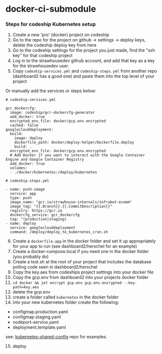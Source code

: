 # docker-ci-submodule

### Steps for codeship Kubernetes setup

1. Create a new 'pro' (docker) project on codeship
2. Go to the repo for the project on github -> settings -> deploy keys, delete the codeship deploy key from here
3. Go to the codeship settings for the project you just made, find the "ssh key" for that codeship project
4. Log in to the strawhousedev github account, and add that key as a key for the strawhousedev user.
5. Copy `codeship-services.yml` and `codeship-steps.yml` from another repo (dashboard2 has a good one) and paste them into the top level of your project

Or manually add the services or steps below:
```
# codeship-services.yml

gcr_dockercfg:
  image: codeship/gcr-dockercfg-generator
  add_docker: true
  encrypted_env_file: docker/gcp.env.encrypted
  cached: false
googleclouddeployment:
  build:
    image: deploy
    dockerfile_path: docker/deploy-helper/Dockerfile.deploy
    build: .
  encrypted_env_file: docker/gcp.env.encrypted
  # Add Docker if you want to interact with the Google Container Engine and Google Container Registry
  add_docker: true
  volumes:
  - ./docker/kubernetes:/deploy/kubernetes
```
```
# codeship-steps.yml

- name: push-image
  service: app
  type: push
  image_name: "gcr.io/strawhouse-internals/infrabot-ecomm"
  image_tag: "{{.Branch}}.{{.CommitDescription}}"
  registry: https://gcr.io
  dockercfg_service: gcr_dockercfg
  tag: ^(production|staging)
- name: deploy
  service: googleclouddeployment
  command: /deploy/deploy_to_kubernetes_cron.sh
```

6. Create a `dockerfile.app` in the docker folder and set it up appropriately for your app to run (see dashboard2/herschel for an example)
7. Create a docker-compose.local if you need one in the docker folder (you probably do)
8. Create a test.sh at the root of your project that includes the database polling code seen in dashboard2/herschel
9. Copy the key.aes from codeships project settings into your docker file 
10. Copy the gcp.env from dashboard2 into your projects docker folder
11. `cd docker && jet encrypt gcp.env gcp.env.encrypted --key-path=key.aes`
12. delete the gcp.env
13. create a folder called `kubernetes` in the docker folder
14. into your new kubernetes folder create the following:
  - configmap.production.yaml
  - configmap.staging.yaml
  - nodeport-service.yaml
  - deployment.template.yaml

  see: [kubernetes-shared-config](https://github.com/strawhouselabs/kubernetes-shared-config) repo for examples.

15. deploy
